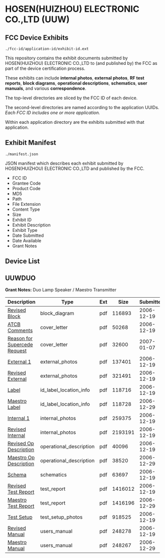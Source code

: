 # HOSEN(HUIZHOU) ELECTRONIC CO.,LTD (UUW)
## FCC Device Exhibits

```
./fcc-id/application-id/exhibit-id.ext
```

This repository contains the exhibit documents submitted by HOSEN(HUIZHOU) ELECTRONIC CO.,LTD to (and published by) the FCC as part of the device certification process.

These exhibits can include **internal photos**, **external photos**, **RF test reports**, **block diagrams**, **operational descriptions**, **schematics**, **user manuals**, and various **correspondence**.

The top-level directories are sliced by the FCC ID of each device.

The second-level directories are named according to the application UUIDs. *Each FCC ID includes one or more application.*

Within each application directory are the exhibits submitted with that application. 

## Exhibit Manifest

```
./manifest.json
```

JSON manifest which describes each exhibit submitted by HOSEN(HUIZHOU) ELECTRONIC CO.,LTD and published by the FCC.

- FCC ID
- Grantee Code
- Product Code
- MD5
- Path
- File Extension
- Content Type
- Size
- Exhibit ID
- Exhibit Description
- Exhibit Type
- Date Submitted
- Date Available
- Grant Notes

## Device List
## UUWDUO
**Grant Notes:** Duo Lamp Speaker / Maestro Transmitter

| Description | Type | Ext | Size | Submitted | Available |
| ----------- | ---- | --- | ---- | --------- | --------- |
| [Revised Block](UUWDUO/382b0fed202937c6a89a6c8eebcbc079/739799.pdf) | block_diagram | pdf | 116893 | 2006-12-19 | 2006-12-19 |
| [ATCB Comments](UUWDUO/382b0fed202937c6a89a6c8eebcbc079/739810.pdf) | cover_letter | pdf | 50268 | 2006-12-19 | 2006-12-19 |
| [Reason for Supercede Request](UUWDUO/382b0fed202937c6a89a6c8eebcbc079/744698.pdf) | cover_letter | pdf | 32600 | 2007-01-07 | 2006-12-19 |
| [External 1](UUWDUO/382b0fed202937c6a89a6c8eebcbc079/739800.pdf) | external_photos | pdf | 137401 | 2006-12-19 | 2006-12-19 |
| [Revised External](UUWDUO/382b0fed202937c6a89a6c8eebcbc079/739801.pdf) | external_photos | pdf | 321491 | 2006-12-19 | 2006-12-19 |
| [Label](UUWDUO/382b0fed202937c6a89a6c8eebcbc079/739804.pdf) | id_label_location_info | pdf | 118716 | 2006-12-19 | 2006-12-19 |
| [Maestro Label](UUWDUO/382b0fed202937c6a89a6c8eebcbc079/742826.pdf) | id_label_location_info | pdf | 118728 | 2006-12-29 | 2006-12-19 |
| [Internal 1](UUWDUO/382b0fed202937c6a89a6c8eebcbc079/739802.pdf) | internal_photos | pdf | 259375 | 2006-12-19 | 2006-12-19 |
| [Revised Internal](UUWDUO/382b0fed202937c6a89a6c8eebcbc079/739803.pdf) | internal_photos | pdf | 2193191 | 2006-12-19 | 2006-12-19 |
| [Revised Op Description](UUWDUO/382b0fed202937c6a89a6c8eebcbc079/739805.pdf) | operational_description | pdf | 40096 | 2006-12-19 | 2006-12-19 |
| [Maestro Op Description](UUWDUO/382b0fed202937c6a89a6c8eebcbc079/742827.pdf) | operational_description | pdf | 38520 | 2006-12-29 | 2006-12-19 |
| [Schema](UUWDUO/382b0fed202937c6a89a6c8eebcbc079/739806.pdf) | schematics | pdf | 63697 | 2006-12-19 | 2006-12-19 |
| [Revised Test Report](UUWDUO/382b0fed202937c6a89a6c8eebcbc079/739807.pdf) | test_report | pdf | 1416012 | 2006-12-19 | 2006-12-19 |
| [Maestro Test Report](UUWDUO/382b0fed202937c6a89a6c8eebcbc079/742828.pdf) | test_report | pdf | 1416196 | 2006-12-29 | 2006-12-19 |
| [Test Setup](UUWDUO/382b0fed202937c6a89a6c8eebcbc079/739808.pdf) | test_setup_photos | pdf | 918525 | 2006-12-19 | 2006-12-19 |
| [Revised Manual](UUWDUO/382b0fed202937c6a89a6c8eebcbc079/739809.pdf) | users_manual | pdf | 248278 | 2006-12-19 | 2006-12-19 |
| [Maestro Manual](UUWDUO/382b0fed202937c6a89a6c8eebcbc079/742829.pdf) | users_manual | pdf | 248267 | 2006-12-29 | 2006-12-19 |
